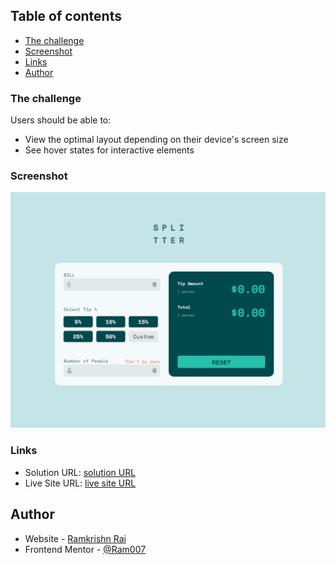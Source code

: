 
## Table of contents

  - [The challenge](#the-challenge)
  - [Screenshot](#screenshot)
  - [Links](#links)
- [Author](#author)

### The challenge

Users should be able to:

- View the optimal layout depending on their device's screen size
- See hover states for interactive elements

### Screenshot

![](./screenshot.png)


### Links

- Solution URL: [solution URL](https://www.frontendmentor.io/solutions/tipcalculator-app-using-javascript--wR29sFn3E)
- Live Site URL: [live site URL](https://ram0o7.github.io/tip-calculator-app/)


## Author

- Website - [Ramkrishn Rai](https://notYetReady.com)
- Frontend Mentor - [@Ram007](https://www.frontendmentor.io/profile/@Ram007)

